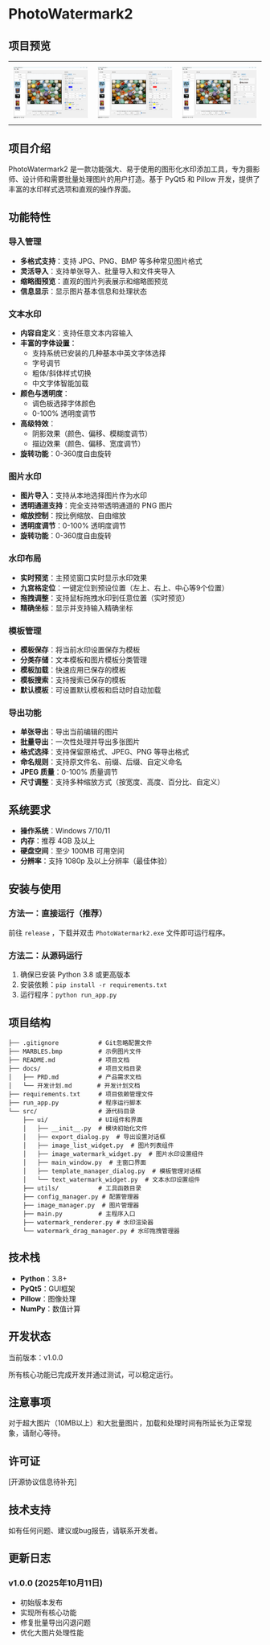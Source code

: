 # PhotoWatermark2

## 项目预览

<div align="center">
  <table>
    <tr>
      <td style="padding: 10px;"><img src="demo1.png" alt="演示图片1" style="max-width: 100%; height: auto;"></td>
      <td style="padding: 10px;"><img src="demo2.png" alt="演示图片2" style="max-width: 100%; height: auto;"></td>
      <td style="padding: 10px;"><img src="demo3.png" alt="演示图片3" style="max-width: 100%; height: auto;"></td>
    </tr>
  </table>
</div>

## 项目介绍
PhotoWatermark2 是一款功能强大、易于使用的图形化水印添加工具，专为摄影师、设计师和需要批量处理图片的用户打造。基于 PyQt5 和 Pillow 开发，提供了丰富的水印样式选项和直观的操作界面。

## 功能特性

### 导入管理
- **多格式支持**：支持 JPG、PNG、BMP 等多种常见图片格式
- **灵活导入**：支持单张导入、批量导入和文件夹导入
- **缩略图预览**：直观的图片列表展示和缩略图预览
- **信息显示**：显示图片基本信息和处理状态

### 文本水印
- **内容自定义**：支持任意文本内容输入
- **丰富的字体设置**：
  - 支持系统已安装的几种基本中英文字体选择
  - 字号调节
  - 粗体/斜体样式切换
  - 中文字体智能加载
- **颜色与透明度**：
  - 调色板选择字体颜色
  - 0-100% 透明度调节
- **高级特效**：
  - 阴影效果（颜色、偏移、模糊度调节）
  - 描边效果（颜色、偏移、宽度调节）
- **旋转功能**：0-360度自由旋转

### 图片水印
- **图片导入**：支持从本地选择图片作为水印
- **透明通道支持**：完全支持带透明通道的 PNG 图片
- **缩放控制**：按比例缩放、自由缩放
- **透明度调节**：0-100% 透明度调节
- **旋转功能**：0-360度自由旋转

### 水印布局
- **实时预览**：主预览窗口实时显示水印效果
- **九宫格定位**：一键定位到预设位置（左上、右上、中心等9个位置）
- **拖拽调整**：支持鼠标拖拽水印到任意位置（实时预览）
- **精确坐标**：显示并支持输入精确坐标

### 模板管理
- **模板保存**：将当前水印设置保存为模板
- **分类存储**：文本模板和图片模板分类管理
- **模板加载**：快速应用已保存的模板
- **模板搜索**：支持搜索已保存的模板
- **默认模板**：可设置默认模板和启动时自动加载

### 导出功能
- **单张导出**：导出当前编辑的图片
- **批量导出**：一次性处理并导出多张图片
- **格式选择**：支持保留原格式、JPEG、PNG 等导出格式
- **命名规则**：支持原文件名、前缀、后缀、自定义命名
- **JPEG 质量**：0-100% 质量调节
- **尺寸调整**：支持多种缩放方式（按宽度、高度、百分比、自定义）

## 系统要求
- **操作系统**：Windows 7/10/11
- **内存**：推荐 4GB 及以上
- **硬盘空间**：至少 100MB 可用空间
- **分辨率**：支持 1080p 及以上分辨率（最佳体验）

## 安装与使用

### 方法一：直接运行（推荐）
前往 `release` ，下载并双击 `PhotoWatermark2.exe` 文件即可运行程序。

### 方法二：从源码运行
1. 确保已安装 Python 3.8 或更高版本
2. 安装依赖：`pip install -r requirements.txt`
3. 运行程序：`python run_app.py`

## 项目结构
```
├── .gitignore           # Git忽略配置文件
├── MARBLES.bmp          # 示例图片文件
├── README.md            # 项目文档
├── docs/                # 项目文档目录
│   ├── PRD.md           # 产品需求文档
│   └── 开发计划.md       # 开发计划文档
├── requirements.txt     # 项目依赖管理文件
├── run_app.py           # 程序运行脚本
└── src/                 # 源代码目录
    ├── ui/              # UI组件和界面
    │   ├── __init__.py  # 模块初始化文件
    │   ├── export_dialog.py  # 导出设置对话框
    │   ├── image_list_widget.py  # 图片列表组件
    │   ├── image_watermark_widget.py  # 图片水印设置组件
    │   ├── main_window.py  # 主窗口界面
    │   ├── template_manager_dialog.py  # 模板管理对话框
    │   └── text_watermark_widget.py  # 文本水印设置组件
    ├── utils/           # 工具函数目录
    ├── config_manager.py # 配置管理器
    ├── image_manager.py  # 图片管理器
    ├── main.py          # 主程序入口
    ├── watermark_renderer.py # 水印渲染器
    └── watermark_drag_manager.py # 水印拖拽管理器
```

## 技术栈
- **Python**：3.8+
- **PyQt5**：GUI框架
- **Pillow**：图像处理
- **NumPy**：数值计算

## 开发状态
当前版本：v1.0.0

所有核心功能已完成开发并通过测试，可以稳定运行。

## 注意事项
对于超大图片（10MB以上）和大批量图片，加载和处理时间有所延长为正常现象，请耐心等待。

## 许可证
[开源协议信息待补充]

## 技术支持
如有任何问题、建议或bug报告，请联系开发者。

## 更新日志
### v1.0.0 (2025年10月11日)
- 初始版本发布
- 实现所有核心功能
- 修复批量导出闪退问题
- 优化大图片处理性能

